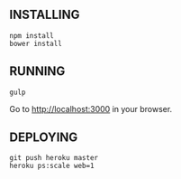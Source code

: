## INSTALLING

```
npm install
bower install
```

## RUNNING

```
gulp
```

Go to [http://localhost:3000](http://localhost:3000) in your browser.

## DEPLOYING

```
git push heroku master
heroku ps:scale web=1
```
